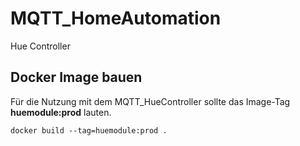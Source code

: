 # MQTT_HomeAutomation

Hue Controller

## Docker Image bauen
Für die Nutzung mit dem MQTT_HueController sollte das Image-Tag **huemodule:prod** lauten.

```
docker build --tag=huemodule:prod .
```
